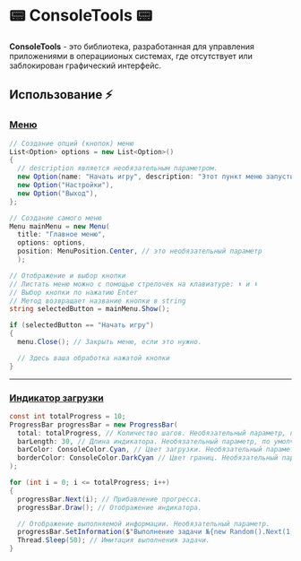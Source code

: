 # 📟 ConsoleTools 📟

**ConsoleTools** - это библиотека, разработанная для управления приложениями в операциионых системах,
где отсутствует или заблокирован графический интерфейс.

## Использование ⚡
### **[Меню](ConsoleTools/Menu/Menu.cs)**
```csharp
// Создание опций (кнопок) меню
List<Option> options = new List<Option>()
{
  // description является необязательным параметром.
  new Option(name: "Начать игру", description: "Этот пункт меню запустит игру."), 
  new Option("Настройки"),
  new Option("Выход"),
};

// Создание самого меню
Menu mainMenu = new Menu(
  title: "Главное меню",
  options: options,
  position: MenuPosition.Center, // это необязательный параметр 
  );

// Отображение и выбор кнопки
// Листать меню можно с помощью стрелочек на клавиатуре: ⬆️ и ⬇️
// Выбор кнопки по нажатию Enter
// Метод возвращает название кнопки в string
string selectedButton = mainMenu.Show();

if (selectedButton == "Начать игру")
{
  menu.Close(); // Закрыть меню, если это нужно.

  // Здесь ваша обработка нажатой кнопки
}
```
___
### **[Индикатор загрузки](ConsoleTools/ProgressBar/ProgressBar.cs)**
```csharp
const int totalProgress = 10;
ProgressBar progressBar = new ProgressBar(
  total: totalProgress, // Количество шагов. Необязательный параметр, по умолчанию: 100
  barLength: 30, // Длина индикатора. Необязательный параметр, по умолчанию: 40
  barColor: ConsoleColor.Cyan, // Цвет загрузки. Необязательный параметр, по умолчанию: ConsoleColor.Green
  borderColor: ConsoleColor.DarkCyan // Цвет границ. Необязательный параметр, по умолчанию: ConsoleColor.Gray
);

for (int i = 0; i <= totalProgress; i++)
{
  progressBar.Next(i); // Прибавление прогресса.
  progressBar.Draw(); // Отображение индикатора.

  // Отображение выполняемой информации. Необязательный параметр.
  progressBar.SetInformation($"Выполнение задачи №{new Random().Next(1, 100)} .");
  Thread.Sleep(50); // Имитация выполнения задачи.
}
```

